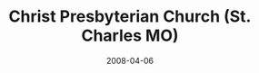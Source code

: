 ---
date: &id001 2008-04-06
end_date: null
location:
  address: 2156 Bluestone Drive
  city: St. Charles
  state: MO
minister:
- end: null
  name: Scott Churnock
  start: 1991-01-01
  type: Pastor
- end: 2010-01-01
  name: Todd Wagenmaker
  start: 2008-01-01
  type: Associate Pastor
- end: null
  name: Kent W. Harding
  start: 2011-01-01
  type: Associate Pastor
ministers:
- Scott Churnock
- Todd Wagenmaker
- Kent W. Harding
name: Christ Presbyterian Church
names:
- end: null
  name: Christ Presbyterian Church
  start: 2008-04-06
origination_date: *id001
raw_data: 'MISSOURI St. Charles

  Christ Presbyterian Church  (April 6, 2008- )

  (formerly in the Presbyterian Church in America)

  2156 Bluestone Drive

  Pastor: Scott Churnock, 1991-

  Assoc. Pastors: Todd Wagenmaker, 2008-10

  Kent W. Harding, 2011

  '
received_from:
- Presbyterian Church in America
states:
- MO
status:
  active: true
  end_date: null
  reason: null
  received_from: null
  withdrawal_to: null
title: Christ Presbyterian Church (St. Charles MO)
year_established:
- 2008

---